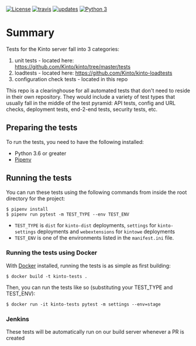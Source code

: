 [![License](https://img.shields.io/badge/License-Apache%202.0-blue.svg)](https://github.com/Kinto/kinto-integration-tests/blob/master/LICENSE)
[![travis](https://img.shields.io/travis/Kinto/kinto-integration-tests.svg?label=travis)](http://travis-ci.org/Kinto/kinto-integration-tests/)
[![updates](https://pyup.io/repos/github/Kinto/kinto-integration-tests/shield.svg)](https://pyup.io/repos/github/Kinto/kinto-integration-tests/)
[![Python 3](https://pyup.io/repos/github/Kinto/kinto-integration-tests/python-3-shield.svg)](https://pyup.io/repos/github/Kinto/kinto-integration-tests/)

# Summary
Tests for the Kinto server fall into 3 categories:

1. unit tests - located here: https://github.com/Kinto/kinto/tree/master/tests
2. loadtests - located here:  https://github.com/Kinto/kinto-loadtests
3. configuration check tests - located in this repo

This repo is a clearinghouse for all automated tests that don't need to reside in their own repository.
They would include a variety of test types that usually fall in the middle of the test pyramid:
API tests, config and URL checks, deployment tests, end-2-end tests, security tests, etc.

## Preparing the tests

To run the tests, you need to have the following installed:

* Python 3.6 or greater
* [Pipenv](https://pipenv.readthedocs.io/en/latest/)


## Running the tests

You can run these tests using the following commands from inside the root directory for the project:

```shell
$ pipenv install
$ pipenv run pytest -m TEST_TYPE --env TEST_ENV
```

* `TEST_TYPE` is `dist` for `kinto-dist` deployments, `settings` for `kinto-settings` deployments and `webextensions` for `kintowe` deployments
* `TEST_ENV` is one of the environments listed in the `manifest.ini` file.

### Running the tests using Docker

With [Docker](https://www.docker.com) installed, running the tests is as simple as first building:

```shell
$ docker build -t kinto-tests .
```

Then, you can run the tests like so (substituting your TEST_TYPE and TEST_ENV):
```shell
$ docker run -it kinto-tests pytest -m settings --env=stage
```

### Jenkins

These tests will be automatically run on our build server whenever a PR
is created
